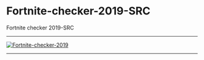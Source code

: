 # Fortnite-checker-2019-SRC
Fortnite checker 2019-SRC

** **

<a href="https://imgbb.com/"><img src="https://i.ibb.co/Rgkq6dk/Fortnite-checker-2019.png" alt="Fortnite-checker-2019" border="0"></a>

** **
